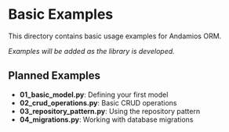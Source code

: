 # Basic Examples

This directory contains basic usage examples for Andamios ORM.

*Examples will be added as the library is developed.*

## Planned Examples

- **01_basic_model.py**: Defining your first model
- **02_crud_operations.py**: Basic CRUD operations
- **03_repository_pattern.py**: Using the repository pattern
- **04_migrations.py**: Working with database migrations